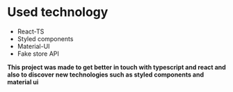 # Used technology
- React-TS
- Styled components
- Material-UI
- Fake store API

**This project was made to get better in touch with typescript and react and also to discover new technologies such as styled components and material ui**
